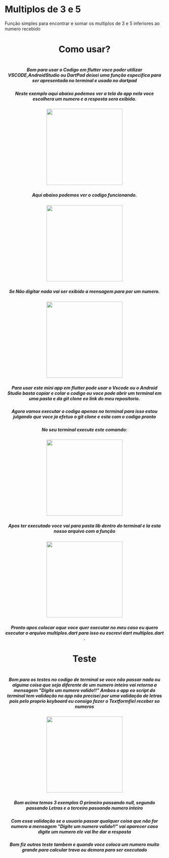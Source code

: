 # Multiplos de 3 e 5
Função simples para encontrar e somar os multiplos de 3 e 5 inferiores ao numero recebido
<div align = "center">
<h1>Como usar?<h1>
<h5>Bom para usar o Codigo em flutter voce poder utilizar VSCODE,AndroidStudio ou DartPad deixei uma função especifica para ser apresentada no terminal e usada no dartpad<h5>
<h5>Neste exemplo aqui abaixo podemos ver a tela do app nela voce escolhera um numero e a resposta sera exibida.<h5>
<img src="https://user-images.githubusercontent.com/102297372/186432656-6e242b12-49de-4737-85dc-84c8a1c392fe.png" width="240px" />
<h5>Aqui abaixo podemos ver o codigo funcionando.<h5>
<img src="https://user-images.githubusercontent.com/102297372/186443637-89afa55c-fd62-47de-863d-3380719a562b.png" width="240px" />
<h5>Se Não digitar nada vai ser exibido a mensagem para por um numero.<h5>
<img src="https://user-images.githubusercontent.com/102297372/186473415-fd5c938f-1fc5-4ffe-8417-8a25854d2ee1.png" width="240px" />
<h5>Para usar este mini app em flutter pode usar o Vscode ou o Android Studio basta copiar e colar o codigo ou voce pode abrir um terminal em uma pasta e da git clone eo link do meu repositorio.<h5>
<h5>Agora vamos executar o codigo apenas no terminal para isso estou julgando que voce ja efetuo o git clone e esta com o codigo pronto<h5>
<h5>No seu terminal execute este comando:<h5>
<img src="https://user-images.githubusercontent.com/102297372/186478254-69b5ed43-1dbb-40b3-bb24-fe29c97a2081.png" width="240px" />
<h5>Apos ter executado voce vai para pasta lib dentro do terminal e la esta nosso arquivo com a função<h5>
<img src="https://user-images.githubusercontent.com/102297372/186480165-9535aea1-c4a1-4f78-83fe-d7016ddb97c7.png" width="240px" />
<h5>Pronto apos colocar oque voce quer executar no meu caso eu quero executar o arquivo multiplos.dart para isso eu escrevi dart multiplos.dart .<h5>

<h1>Teste<h1>
<h5>Bom para os testes no codigo de terminal se voce não passar nada ou alguma coisa que seja diferente de um numero inteiro vai retorna a mensagem "Digite um numero valido!!" Ambos o app eo script do terminal tem validação no app não precisei por uma validação de letras pois pelo proprio keyboard eu consigo fazer o Textformfiel receber so numeros<h5>
<img src="https://user-images.githubusercontent.com/102297372/186492305-0e519a14-9a2f-49b0-9442-7ad4c9cee738.png" width="240px" />
<h5>Bom acima temos 3 exemplos O primeiro passando null, segundo passando Letras e o terceiro passando numero inteiro<h5>
<h5>Com essa validação se o usuario passar qualquer coisa que não for numero a mensagem "Digite um numero valido!!" vai aparecer caso digite um numero ele vai lhe dar a resposta<h5>
<h5>Bom fiz outros teste tambem e quando voce coloca um numero muito grande para calcular trava ou demora para ser executado<h5>
</div>
